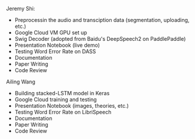 Jeremy Shi:
- Preprocessin the audio and transciption data (segmentation, uploading, etc.)
- Google Cloud VM GPU set up
- Swig Decoder (adopted from Baidu's DeepSpeech2 on PaddlePaddle)
- Presentation Notebook (live demo)
- Testing Word Error Rate on DASS
- Documentation 
- Paper Writing
- Code Review

Ailing Wang
- Building stacked-LSTM model in Keras
- Google Cloud training and testing
- Presentation Notebook (images, theories, etc.)
- Testing Word Error Rate on LibriSpeech
- Documentation
- Paper Writing
- Code Review
